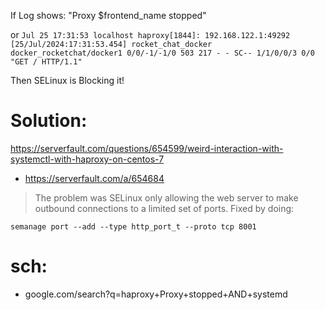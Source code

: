 If Log shows: "Proxy $frontend_name stopped"

or `Jul 25 17:31:53 localhost haproxy[1844]: 192.168.122.1:49292 [25/Jul/2024:17:31:53.454] rocket_chat_docker docker_rocketchat/docker1 0/0/-1/-1/0 503 217 - - SC-- 1/1/0/0/3 0/0 "GET / HTTP/1.1"`

Then SELinux is Blocking it!

# Solution:
https://serverfault.com/questions/654599/weird-interaction-with-systemctl-with-haproxy-on-centos-7
- https://serverfault.com/a/654684

>The problem was SELinux only allowing the web server to make outbound connections to a limited set of ports.
>Fixed by doing:
```
semanage port --add --type http_port_t --proto tcp 8001
```

# sch:
- google.com/search?q=haproxy+Proxy+stopped+AND+systemd

